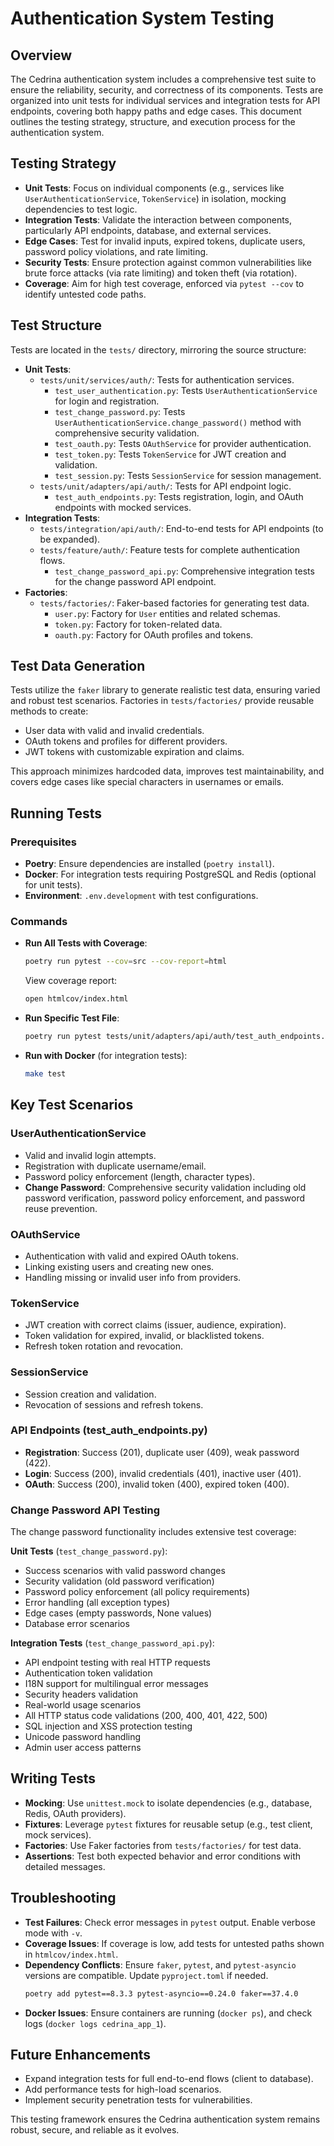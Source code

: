 # Authentication System Testing

## Overview
The Cedrina authentication system includes a comprehensive test suite to ensure the reliability, security, and correctness of its components. Tests are organized into unit tests for individual services and integration tests for API endpoints, covering both happy paths and edge cases. This document outlines the testing strategy, structure, and execution process for the authentication system.

## Testing Strategy

- **Unit Tests**: Focus on individual components (e.g., services like `UserAuthenticationService`, `TokenService`) in isolation, mocking dependencies to test logic.
- **Integration Tests**: Validate the interaction between components, particularly API endpoints, database, and external services.
- **Edge Cases**: Test for invalid inputs, expired tokens, duplicate users, password policy violations, and rate limiting.
- **Security Tests**: Ensure protection against common vulnerabilities like brute force attacks (via rate limiting) and token theft (via rotation).
- **Coverage**: Aim for high test coverage, enforced via `pytest --cov` to identify untested code paths.

## Test Structure
Tests are located in the `tests/` directory, mirroring the source structure:

- **Unit Tests**:
  - `tests/unit/services/auth/`: Tests for authentication services.
    - `test_user_authentication.py`: Tests `UserAuthenticationService` for login and registration.
    - `test_change_password.py`: Tests `UserAuthenticationService.change_password()` method with comprehensive security validation.
    - `test_oauth.py`: Tests `OAuthService` for provider authentication.
    - `test_token.py`: Tests `TokenService` for JWT creation and validation.
    - `test_session.py`: Tests `SessionService` for session management.
  - `tests/unit/adapters/api/auth/`: Tests for API endpoint logic.
    - `test_auth_endpoints.py`: Tests registration, login, and OAuth endpoints with mocked services.
- **Integration Tests**:
  - `tests/integration/api/auth/`: End-to-end tests for API endpoints (to be expanded).
  - `tests/feature/auth/`: Feature tests for complete authentication flows.
    - `test_change_password_api.py`: Comprehensive integration tests for the change password API endpoint.
- **Factories**:
  - `tests/factories/`: Faker-based factories for generating test data.
    - `user.py`: Factory for `User` entities and related schemas.
    - `token.py`: Factory for token-related data.
    - `oauth.py`: Factory for OAuth profiles and tokens.

## Test Data Generation
Tests utilize the `faker` library to generate realistic test data, ensuring varied and robust test scenarios. Factories in `tests/factories/` provide reusable methods to create:

- User data with valid and invalid credentials.
- OAuth tokens and profiles for different providers.
- JWT tokens with customizable expiration and claims.

This approach minimizes hardcoded data, improves test maintainability, and covers edge cases like special characters in usernames or emails.

## Running Tests

### Prerequisites
- **Poetry**: Ensure dependencies are installed (`poetry install`).
- **Docker**: For integration tests requiring PostgreSQL and Redis (optional for unit tests).
- **Environment**: `.env.development` with test configurations.

### Commands
- **Run All Tests with Coverage**:
  ```bash
  poetry run pytest --cov=src --cov-report=html
  ```
  View coverage report:
  ```bash
  open htmlcov/index.html
  ```
- **Run Specific Test File**:
  ```bash
  poetry run pytest tests/unit/adapters/api/auth/test_auth_endpoints.py
  ```
- **Run with Docker** (for integration tests):
  ```bash
  make test
  ```

## Key Test Scenarios

### UserAuthenticationService
- Valid and invalid login attempts.
- Registration with duplicate username/email.
- Password policy enforcement (length, character types).
- **Change Password**: Comprehensive security validation including old password verification, password policy enforcement, and password reuse prevention.

### OAuthService
- Authentication with valid and expired OAuth tokens.
- Linking existing users and creating new ones.
- Handling missing or invalid user info from providers.

### TokenService
- JWT creation with correct claims (issuer, audience, expiration).
- Token validation for expired, invalid, or blacklisted tokens.
- Refresh token rotation and revocation.

### SessionService
- Session creation and validation.
- Revocation of sessions and refresh tokens.

### API Endpoints (test_auth_endpoints.py)
- **Registration**: Success (201), duplicate user (409), weak password (422).
- **Login**: Success (200), invalid credentials (401), inactive user (401).
- **OAuth**: Success (200), invalid token (400), expired token (400).

### Change Password API Testing
The change password functionality includes extensive test coverage:

**Unit Tests** (`test_change_password.py`):
- Success scenarios with valid password changes
- Security validation (old password verification)
- Password policy enforcement (all policy requirements)
- Error handling (all exception types)
- Edge cases (empty passwords, None values)
- Database error scenarios

**Integration Tests** (`test_change_password_api.py`):
- API endpoint testing with real HTTP requests
- Authentication token validation
- I18N support for multilingual error messages
- Security headers validation
- Real-world usage scenarios
- All HTTP status code validations (200, 400, 401, 422, 500)
- SQL injection and XSS protection testing
- Unicode password handling
- Admin user access patterns

## Writing Tests
- **Mocking**: Use `unittest.mock` to isolate dependencies (e.g., database, Redis, OAuth providers).
- **Fixtures**: Leverage `pytest` fixtures for reusable setup (e.g., test client, mock services).
- **Factories**: Use Faker factories from `tests/factories/` for test data.
- **Assertions**: Test both expected behavior and error conditions with detailed messages.

## Troubleshooting
- **Test Failures**: Check error messages in `pytest` output. Enable verbose mode with `-v`.
- **Coverage Issues**: If coverage is low, add tests for untested paths shown in `htmlcov/index.html`.
- **Dependency Conflicts**: Ensure `faker`, `pytest`, and `pytest-asyncio` versions are compatible. Update `pyproject.toml` if needed.
  ```bash
  poetry add pytest==8.3.3 pytest-asyncio==0.24.0 faker==37.4.0
  ```
- **Docker Issues**: Ensure containers are running (`docker ps`), and check logs (`docker logs cedrina_app_1`).

## Future Enhancements
- Expand integration tests for full end-to-end flows (client to database).
- Add performance tests for high-load scenarios.
- Implement security penetration tests for vulnerabilities.

This testing framework ensures the Cedrina authentication system remains robust, secure, and reliable as it evolves. 
